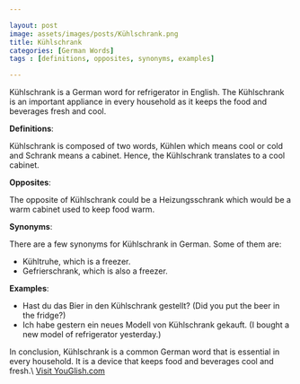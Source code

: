 ```yaml
---

layout: post
image: assets/images/posts/Kühlschrank.png
title: Kühlschrank
categories: [German Words]
tags : [definitions, opposites, synonyms, examples]

---
```


Kühlschrank is a German word for refrigerator in English. The Kühlschrank is an important appliance in every household as it keeps the food and beverages fresh and cool.

**Definitions**:

Kühlschrank is composed of two words, Kühlen which means cool or cold and Schrank means a cabinet. Hence, the Kühlschrank translates to a cool cabinet. 

**Opposites**:

The opposite of Kühlschrank could be a Heizungsschrank which would be a warm cabinet used to keep food warm.

**Synonyms**:

There are a few synonyms for Kühlschrank in German. Some of them are:

- Kühltruhe, which is a freezer.
- Gefrierschrank, which is also a freezer.

**Examples**:

- Hast du das Bier in den Kühlschrank gestellt? (Did you put the beer in the fridge?)
- Ich habe gestern ein neues Modell von Kühlschrank gekauft. (I bought a new model of refrigerator yesterday.) 

In conclusion, Kühlschrank is a common German word that is essential in every household. It is a device that keeps food and beverages cool and fresh.\ <a id="yg-widget-0" class="youglish-widget" data-query="Kühlschrank" data-lang="german" data-components="8412" data-auto-start="0" data-bkg-color="theme_light" data-title="How%20to%20pronounce%20Kühlschrank%20in%20German"  rel="nofollow" href="https://youglish.com">Visit YouGlish.com</a><script async src="https://youglish.com/public/emb/widget.js" charset="utf-8"></script>